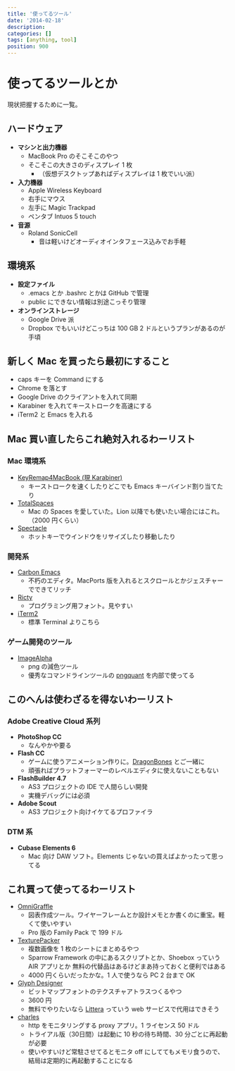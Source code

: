 ```yaml
---
title: '使ってるツール'
date: '2014-02-18'
description:
categories: []
tags: [anything, tool]
position: 900
---
```


# 使ってるツールとか

現状把握するために一覧。

## ハードウェア

- **マシンと出力機器**
    - MacBook Pro のそこそこのやつ
    - そこそこの大きさのディスプレイ 1 枚
        - （仮想デスクトップあればディスプレイは 1 枚でいい派）
- **入力機器**
    - Apple Wireless Keyboard
    - 右手にマウス
    - 左手に Magic Trackpad
    - ペンタブ Intuos 5 touch
- **音源**
    - Roland SonicCell
        - 音は軽いけどオーディオインタフェース込みでお手軽

## 環境系

- **設定ファイル**
    - .emacs とか .bashrc とかは GitHub で管理
    - public にできない情報は別途こっそり管理
- **オンラインストレージ**
    - Google Drive 派
    - Dropbox でもいいけどこっちは 100 GB 2 ドルというプランがあるのが手頃

## 新しく Mac を買ったら最初にすること

- caps キーを Command にする
- Chrome を落とす
- Google Drive のクライアントを入れて同期
- Karabiner を入れてキーストロークを高速にする
- iTerm2 と Emacs を入れる

## Mac 買い直したらこれ絶対入れるわーリスト

### Mac 環境系

- [KeyRemap4MacBook (現 Karabiner)](https://pqrs.org/osx/karabiner/index.html.ja)
    - キーストロークを速くしたりどこでも Emacs キーバインド割り当てたり
- [TotalSpaces](http://totalspaces.binaryage.com/)
    - Mac の Spaces を愛していた。Lion 以降でも使いたい場合にはこれ。（2000 円くらい）
- [Spectacle](http://spectacleapp.com/)
    - ホットキーでウインドウをリサイズしたり移動したり

### 開発系

- [Carbon Emacs](http://www.emacswiki.org/emacs/EmacsForMacOS)
    - 不朽のエディタ。MacPorts 版を入れるとスクロールとかジェスチャーでできてリッチ
- [Ricty](http://save.sys.t.u-tokyo.ac.jp/~yusa/fonts/ricty.html)
    - プログラミング用フォント。見やすい
- [iTerm2](http://www.iterm2.com/#/section/home)
    - 標準 Terminal よりこちら

### ゲーム開発のツール

- [ImageAlpha](http://pngmini.com/)
    - png の減色ツール
    - 優秀なコマンドラインツールの [pngquant](http://pngquant.org/) を内部で使ってる


## このへんは使わざるを得ないわーリスト

### Adobe Creative Cloud 系列

- **PhotoShop CC**
    - なんやかや要る
- **Flash CC**
    - ゲームに使うアニメーション作りに。[DragonBones](http://dragonbones.github.io/) とご一緒に
    - 頑張ればプラットフォーマーのレベルエディタに使えないこともない
- **FlashBuilder 4.7**
    - AS3 プロジェクトの IDE で人間らしい開発
    - 実機デバッグには必須
- **Adobe Scout**
    - AS3 プロジェクト向けイケてるプロファイラ

### DTM 系
- **Cubase Elements 6**
    - Mac 向け DAW ソフト。Elements じゃないの買えばよかったって思ってる

## これ買って使ってるわーリスト

- [OmniGraffle](http://www.omnigroup.com/omnigraffle)
    - 図表作成ツール。ワイヤーフレームとか設計メモとか書くのに重宝。軽くて使いやすい
    - Pro 版の Family Pack で 199 ドル
- [TexturePacker](http://www.codeandweb.com/texturepacker)
    - 複数画像を 1 枚のシートにまとめるやつ
    - Sparrow Framework の中にあるスクリプトとか、Shoebox っていう AIR アプリとか
      無料の代替品はあるけどまあ持っておくと便利ではある
    - 4000 円くらいだったかな。1 人で使うなら PC 2 台まで OK
- [Glyph Designer](http://71squared.com/glyphdesigner)
    - ビットマップフォントのテクスチャアトラスつくるやつ
    - 3600 円
    - 無料でやりたいなら
      [Littera](http://kvazars.com/littera/)
      っていう web サービスで代用はできそう
- [charles](http://www.charlesproxy.com/)
    - http をモニタリングする proxy アプリ。1 ライセンス 50 ドル
    - トライアル版（30日間）は起動に 10 秒の待ち時間、30 分ごとに再起動が必要
    - 使いやすいけど常駐させてるとモニタ off にしててもメモリ食うので、結局は定期的に再起動することになる





